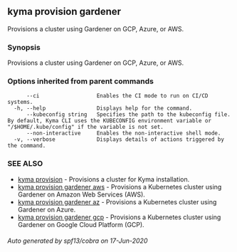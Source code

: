 ## kyma provision gardener

Provisions a cluster using Gardener on GCP, Azure, or AWS.

### Synopsis

Provisions a cluster using Gardener on GCP, Azure, or AWS.

### Options inherited from parent commands

```
      --ci                  Enables the CI mode to run on CI/CD systems.
  -h, --help                Displays help for the command.
      --kubeconfig string   Specifies the path to the kubeconfig file. By default, Kyma CLI uses the KUBECONFIG environment variable or "/$HOME/.kube/config" if the variable is not set.
      --non-interactive     Enables the non-interactive shell mode.
  -v, --verbose             Displays details of actions triggered by the command.
```

### SEE ALSO

* [kyma provision](kyma_provision.md)	 - Provisions a cluster for Kyma installation.
* [kyma provision gardener aws](kyma_provision_gardener_aws.md)	 - Provisions a Kubernetes cluster using Gardener on Amazon Web Services (AWS).
* [kyma provision gardener az](kyma_provision_gardener_az.md)	 - Provisions a Kubernetes cluster using Gardener on Azure.
* [kyma provision gardener gcp](kyma_provision_gardener_gcp.md)	 - Provisions a Kubernetes cluster using Gardener on Google Cloud Platform (GCP).

###### Auto generated by spf13/cobra on 17-Jun-2020
